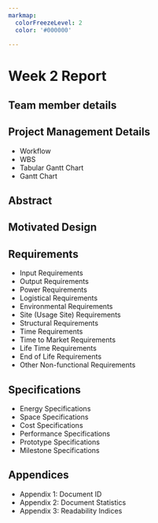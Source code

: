```yaml
---
markmap:
  colorFreezeLevel: 2
  color: '#000000'
  
---
```


# Week 2 Report

## Team member details

## Project Management Details

- Workflow
- WBS
- Tabular Gantt Chart
- Gantt Chart

## Abstract

## Motivated Design

## Requirements

- Input Requirements
- Output Requirements
- Power Requirements
- Logistical Requirements
- Environmental Requirements
- Site (Usage Site) Requirements
- Structural Requirements
- Time Requirements
- Time to Market Requirements
- Life Time Requirements
- End of Life Requirements
- Other Non-functional Requirements

## Specifications

- Energy Specifications
- Space Specifications
- Cost Specifications
- Performance Specifications
- Prototype Specifications
- Milestone Specifications

## Appendices

- Appendix 1: Document ID
- Appendix 2: Document Statistics
- Appendix 3: Readability Indices